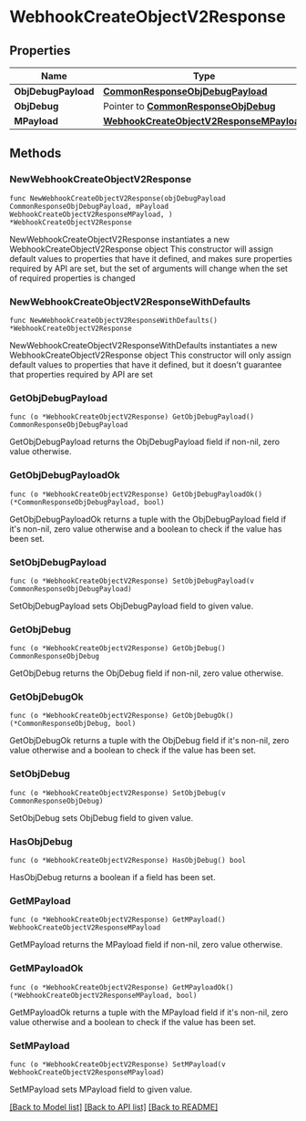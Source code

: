 # WebhookCreateObjectV2Response

## Properties

Name | Type | Description | Notes
------------ | ------------- | ------------- | -------------
**ObjDebugPayload** | [**CommonResponseObjDebugPayload**](CommonResponseObjDebugPayload.md) |  | 
**ObjDebug** | Pointer to [**CommonResponseObjDebug**](CommonResponseObjDebug.md) |  | [optional] 
**MPayload** | [**WebhookCreateObjectV2ResponseMPayload**](WebhookCreateObjectV2ResponseMPayload.md) |  | 

## Methods

### NewWebhookCreateObjectV2Response

`func NewWebhookCreateObjectV2Response(objDebugPayload CommonResponseObjDebugPayload, mPayload WebhookCreateObjectV2ResponseMPayload, ) *WebhookCreateObjectV2Response`

NewWebhookCreateObjectV2Response instantiates a new WebhookCreateObjectV2Response object
This constructor will assign default values to properties that have it defined,
and makes sure properties required by API are set, but the set of arguments
will change when the set of required properties is changed

### NewWebhookCreateObjectV2ResponseWithDefaults

`func NewWebhookCreateObjectV2ResponseWithDefaults() *WebhookCreateObjectV2Response`

NewWebhookCreateObjectV2ResponseWithDefaults instantiates a new WebhookCreateObjectV2Response object
This constructor will only assign default values to properties that have it defined,
but it doesn't guarantee that properties required by API are set

### GetObjDebugPayload

`func (o *WebhookCreateObjectV2Response) GetObjDebugPayload() CommonResponseObjDebugPayload`

GetObjDebugPayload returns the ObjDebugPayload field if non-nil, zero value otherwise.

### GetObjDebugPayloadOk

`func (o *WebhookCreateObjectV2Response) GetObjDebugPayloadOk() (*CommonResponseObjDebugPayload, bool)`

GetObjDebugPayloadOk returns a tuple with the ObjDebugPayload field if it's non-nil, zero value otherwise
and a boolean to check if the value has been set.

### SetObjDebugPayload

`func (o *WebhookCreateObjectV2Response) SetObjDebugPayload(v CommonResponseObjDebugPayload)`

SetObjDebugPayload sets ObjDebugPayload field to given value.


### GetObjDebug

`func (o *WebhookCreateObjectV2Response) GetObjDebug() CommonResponseObjDebug`

GetObjDebug returns the ObjDebug field if non-nil, zero value otherwise.

### GetObjDebugOk

`func (o *WebhookCreateObjectV2Response) GetObjDebugOk() (*CommonResponseObjDebug, bool)`

GetObjDebugOk returns a tuple with the ObjDebug field if it's non-nil, zero value otherwise
and a boolean to check if the value has been set.

### SetObjDebug

`func (o *WebhookCreateObjectV2Response) SetObjDebug(v CommonResponseObjDebug)`

SetObjDebug sets ObjDebug field to given value.

### HasObjDebug

`func (o *WebhookCreateObjectV2Response) HasObjDebug() bool`

HasObjDebug returns a boolean if a field has been set.

### GetMPayload

`func (o *WebhookCreateObjectV2Response) GetMPayload() WebhookCreateObjectV2ResponseMPayload`

GetMPayload returns the MPayload field if non-nil, zero value otherwise.

### GetMPayloadOk

`func (o *WebhookCreateObjectV2Response) GetMPayloadOk() (*WebhookCreateObjectV2ResponseMPayload, bool)`

GetMPayloadOk returns a tuple with the MPayload field if it's non-nil, zero value otherwise
and a boolean to check if the value has been set.

### SetMPayload

`func (o *WebhookCreateObjectV2Response) SetMPayload(v WebhookCreateObjectV2ResponseMPayload)`

SetMPayload sets MPayload field to given value.



[[Back to Model list]](../README.md#documentation-for-models) [[Back to API list]](../README.md#documentation-for-api-endpoints) [[Back to README]](../README.md)


